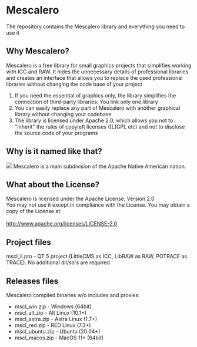 # Mescalero

The repository contains the Mescalero library and everything you need to use it

## Why Mescalero?

Mescalero is a free library for small graphics projects that simplifies working with ICC and RAW. It hides the unnecessary details of professional libraries and creates an interface that allows you to replace the used professional libraries without changing the code base of your project

1. If you need the essential of graphics only, the library simplifies the connection of third-party libraries. You link only one library<br>
2. You can easily replace any part of Mescalero with another graphical library without changing your codebase
3. The library is licensed under Apache 2.0, which allows you not to "inherit" the rules of copyleft licenses ([L]GPL etc) and not to disclose the source code of your programs

## Why is it named like that?

![](http://www.dalesoft.ru/images/projects/mescalero_small.jpg) Mescalero is a main subdivision of the Apache Native American nation.

## What about the License?

Mescalero is licensed under the Apache License, Version 2.0<br>
You may not use it except in compliance with the License. You may obtain a copy of the License at:<br><br>
http://www.apache.org/licenses/LICENSE-2.0<br>

## Project files

mscl_ll.pro - QT 5 project (LittleCMS as ICC, LibRAW as RAW, POTRACE as TRACE). No additional dll/so's are required<br>

## Releases files

Mescalero compiled binaries w/o includes and proxies:

- mscl_win.zip - Windows (64bit)
- mscl_alt.zip - Alt Linux (10.1+)
- mscl_astra.zip - Astra Linux (1.7+)
- mscl_red.zip - RED Linux (7.3+)
- mscl_ubuntu.zip - Ubuntu (20.04+)
- mscl_macos.zip - MacOS 11+ (64bit)
